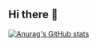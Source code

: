 ## Hi there 👋
[![Anurag's GitHub stats](https://github-readme-stats.vercel.app/api?username=dmb2006)](https://github.com/anuraghazra/github-readme-stats)
<!--
**dmb2006/dmb2006** is a ✨ _special_ ✨ repository because its `README.md` (this file) appears on your GitHub profile.

Here are some ideas to get you started:

- 🔭 I’m currently working on ...
- 🌱 I’m currently learning ...
- 👯 I’m looking to collaborate on ...
- 🤔 I’m looking for help with ...
- 💬 Ask me about ...
- 📫 How to reach me: ...
- 😄 Pronouns: ...
- ⚡ Fun fact: ...
-->
